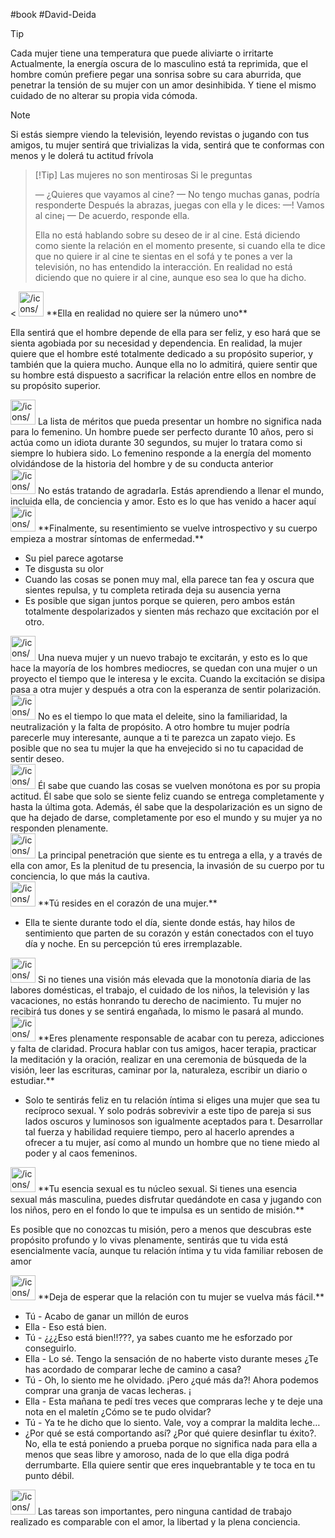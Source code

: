 #book #David-Deida

> [!Tip]
> Cada mujer tiene una temperatura que puede aliviarte o irritarte Actualmente, la energía oscura de lo masculino está ta reprimida, que el hombre común prefiere pegar una sonrisa sobre su cara aburrida, que penetrar la tensión de su mujer con un amor desinhibida. Y tiene el mismo cuidado de no alterar su propia vida cómoda.

> [!Note]
> Si estás siempre viendo la televisión, leyendo revistas o jugando con tus amigos, tu mujer sentirá que trivializas la vida, sentirá que te conformas con menos y le dolerá tu actitud frívola

> [!Tip] Las mujeres no son mentirosas
> Si le preguntas
> 
> — ¿Quieres que vayamos al cine?
> — No tengo muchas ganas, podría responderte
> Después la abrazas, juegas con ella y le dices:
> —! Vamos al cine¡
> — De acuerdo, responde ella.
> 
> Ella no está hablando sobre su deseo de ir al cine. Está diciendo como siente la relación en el momento presente, si cuando ella te dice que no quiere ir al cine te sientas en el sofá y te pones a ver la televisión, no has entendido la interacción. En realidad no está diciendo que no quiere ir al cine, aunque eso sea lo que ha dicho.


<aside> <
 <img src="/icons/book_brown.svg" alt="/icons/book_brown.svg" width="40px" /> **Ella en realidad no quiere ser la número uno**

Ella sentirá que el hombre depende de ella para ser feliz, y eso hará que se sienta agobiada por su necesidad y dependencia. En realidad, la mujer quiere que el hombre esté totalmente dedicado a su propósito superior, y también que la quiera mucho. Aunque ella no lo admitirá, quiere sentir que su hombre está dispuesto a sacrificar la relación entre ellos en nombre de su propósito superior.

</aside>

<aside> <img src="/icons/book_brown.svg" alt="/icons/book_brown.svg" width="40px" /> La lista de méritos que pueda presentar un hombre no significa nada para lo femenino. Un hombre puede ser perfecto durante 10 años, pero si actúa como un idiota durante 30 segundos, su mujer lo tratara como si siempre lo hubiera sido. Lo femenino responde a la energía del momento olvidándose de la historia del hombre y de su conducta anterior

</aside>

<aside> <img src="/icons/book_brown.svg" alt="/icons/book_brown.svg" width="40px" /> No estás tratando de agradarla. Estás aprendiendo a llenar el mundo, incluida ella, de conciencia y amor. Esto es lo que has venido a hacer aquí

</aside>

<aside> <img src="/icons/book_brown.svg" alt="/icons/book_brown.svg" width="40px" /> **Finalmente, su resentimiento se vuelve introspectivo y su cuerpo empieza a mostrar síntomas de enfermedad.**

- Su piel parece agotarse
- Te disgusta su olor
- Cuando las cosas se ponen muy mal, ella parece tan fea y oscura que sientes repulsa, y tu completa retirada deja su ausencia yerna
- Es posible que sigan juntos porque se quieren, pero ambos están totalmente despolarizados y sienten más rechazo que excitación por el otro. </aside>

<aside> <img src="/icons/book_brown.svg" alt="/icons/book_brown.svg" width="40px" /> Una nueva mujer y un nuevo trabajo te excitarán, y esto es lo que hace la mayoría de los hombres mediocres, se quedan con una mujer o un proyecto el tiempo que le interesa y le excita. Cuando la excitación se disipa pasa a otra mujer y después a otra con la esperanza de sentir polarización.

</aside>

<aside> <img src="/icons/book_brown.svg" alt="/icons/book_brown.svg" width="40px" /> No es el tiempo lo que mata el deleite, sino la familiaridad, la neutralización y la falta de propósito. A otro hombre tu mujer podría parecerle muy interesante, aunque a ti te parezca un zapato viejo. Es posible que no sea tu mujer la que ha envejecido si no tu capacidad de sentir deseo.

</aside>

<aside> <img src="/icons/book_brown.svg" alt="/icons/book_brown.svg" width="40px" /> Él sabe que cuando las cosas se vuelven monótona es por su propia actitud. Él sabe que solo se siente feliz cuando se entrega completamente y hasta la última gota. Además, él sabe que la despolarización es un signo de que ha dejado de darse, completamente por eso el mundo y su mujer ya no responden plenamente.

</aside>

<aside> <img src="/icons/book_brown.svg" alt="/icons/book_brown.svg" width="40px" /> La principal penetración que siente es tu entrega a ella, y a través de ella con amor, Es la plenitud de tu presencia, la invasión de su cuerpo por tu conciencia, lo que más la cautiva.

</aside>

<aside> <img src="/icons/book_brown.svg" alt="/icons/book_brown.svg" width="40px" /> **Tú resides en el corazón de una mujer.**

- Ella te siente durante todo el día, siente donde estás, hay hilos de sentimiento que parten de su corazón y están conectados con el tuyo día y noche. En su percepción tú eres irremplazable. </aside>

<aside> <img src="/icons/book_brown.svg" alt="/icons/book_brown.svg" width="40px" /> Si no tienes una visión más elevada que la monotonía diaria de las labores domésticas, el trabajo, el cuidado de los niños, la televisión y las vacaciones, no estás honrando tu derecho de nacimiento. Tu mujer no recibirá tus dones y se sentirá engañada, lo mismo le pasará al mundo.

</aside>

<aside> <img src="/icons/book_brown.svg" alt="/icons/book_brown.svg" width="40px" /> **Eres plenamente responsable de acabar con tu pereza, adicciones y falta de claridad. Procura hablar con tus amigos, hacer terapia, practicar la meditación y la oración, realizar en una ceremonia de búsqueda de la visión, leer las escrituras, caminar por la, naturaleza, escribir un diario o estudiar.**

- Solo te sentirás feliz en tu relación íntima si eliges una mujer que sea tu recíproco sexual. Y solo podrás sobrevivir a este tipo de pareja si sus lados oscuros y luminosos son igualmente aceptados para t. Desarrollar tal fuerza y habilidad requiere tiempo, pero al hacerlo aprendes a ofrecer a tu mujer, así como al mundo un hombre que no tiene miedo al poder y al caos femeninos. </aside>

<aside> <img src="/icons/book_brown.svg" alt="/icons/book_brown.svg" width="40px" /> **Tu esencia sexual es tu núcleo sexual. Si tienes una esencia sexual más masculina, puedes disfrutar quedándote en casa y jugando con los niños, pero en el fondo lo que te impulsa es un sentido de misión.**

Es posible que no conozcas tu misión, pero a menos que descubras este propósito profundo y lo vivas plenamente, sentirás que tu vida está esencialmente vacía, aunque tu relación íntima y tu vida familiar rebosen de amor

</aside>

<aside> <img src="/icons/book_brown.svg" alt="/icons/book_brown.svg" width="40px" /> **Deja de esperar que la relación con tu mujer se vuelva más fácil.**

- Tú - Acabo de ganar un millón de euros
- Ella - Eso está bien.
- Tú - ¿¿¿Eso está bien!!???, ya sabes cuanto me he esforzado por conseguirlo.
- Ella - Lo sé. Tengo la sensación de no haberte visto durante meses ¿Te has acordado de comparar leche de camino a casa?
- Tú - Oh, lo siento me he olvidado. ¡Pero ¿qué más da?! Ahora podemos comprar una granja de vacas lecheras. ¡
- Ella - Esta mañana te pedí tres veces que compraras leche y te deje una nota en el maletín ¿Cómo se te pudo olvidar?
- Tú - Ya te he dicho que lo siento. Vale, voy a comprar la maldita leche…
- ¿Por qué se está comportando así? ¿Por qué quiere desinflar tu éxito?. No, ella te está poniendo a prueba porque no significa nada para ella a menos que seas libre y amoroso, nada de lo que ella diga podrá derrumbarte. Ella quiere sentir que eres inquebrantable y te toca en tu punto débil. </aside>

<aside> <img src="/icons/book_brown.svg" alt="/icons/book_brown.svg" width="40px" /> Las tareas son importantes, pero ninguna cantidad de trabajo realizado es comparable con el amor, la libertad y la plena conciencia.

</aside>